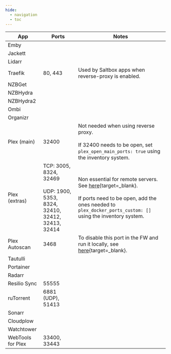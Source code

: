 ```yaml
---
hide:
  - navigation
  - toc
---
```


| **App**           | **Ports**                                    | **Notes**                                                                                                                                  |
| ----------------- | -------------------------------------------- | ------------------------------------------------------------------------------------------------------------------------------------------ |
| Emby              |                                              |                                                                                                                                            |
| Jackett           |                                              |                                                                                                                                            |
| Lidarr            |                                              |                                                                                                                                            |
| Traefik           | 80, 443                                      | Used by Saltbox apps when reverse-proxy is enabled.                                                                                        |
| NZBGet            |                                              |                                                                                                                                            |
| NZBHydra          |                                              |                                                                                                                                            |
| NZBHydra2         |                                              |                                                                                                                                            |
| Ombi              |                                              |                                                                                                                                            |
| Organizr          |                                              |                                                                                                                                            |
| Plex (main)       | 32400                                        | Not needed when using reverse proxy. <br> <br> If 32400 needs to be open, set `plex_open_main_ports: true` using the inventory system.     |
| Plex (extras)     | TCP: 3005, 8324, 32469  <br><br> UDP: 1900, 5353, 8324, 32410, 32412, 32413, 32414                           | Non essential for remote servers. See [here](https://support.plex.tv/articles/201543147-what-network-ports-do-i-need-to-allow-through-my-firewall/){target=_blank}. <br><br> If ports need to be open, add the ones needed to `plex_docker_ports_custom: []` using the inventory system.      |
| Plex Autoscan     | 3468                                         | To disable this port in the FW and run it locally, see [here](../../faq/faq/#plex-autoscan-localhost-setup){target=_blank}.                |
| Tautulli          |                                              |                                                                                                                                            |
| Portainer         |                                              |                                                                                                                                            |
| Radarr            |                                              |                                                                                                                                            |
| Resilio Sync      | 55555                                        |                                                                                                                                            |
| ruTorrent         | 6881 (UDP), 51413                            |                                                                                                                                            |
| Sonarr            |                                              |                                                                                                                                            |
| Cloudplow         |                                              |                                                                                                                                            |
| Watchtower        |                                              |                                                                                                                                            |
| WebTools for Plex | 33400, 33443                                 |                                                                                                                                            |